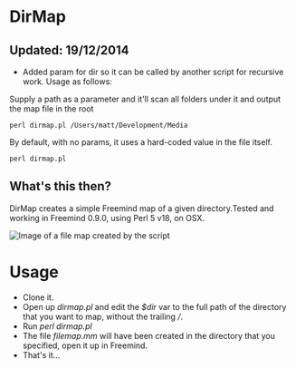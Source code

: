 DirMap
======

## Updated: 19/12/2014
* Added param for dir so it can be called by another script for recursive work. Usage as follows:

Supply a path as a parameter and it'll scan all folders under it and output the map file in the root

```
perl dirmap.pl /Users/matt/Development/Media
```

By default, with no params, it uses a hard-coded value in the file itself.

```
perl dirmap.pl
```


## What's this then?
DirMap creates a simple Freemind map of a given directory.Tested and working in Freemind 0.9.0, using Perl 5 v18, on OSX. 

![Image of a file map created by the script](http://mattfenlon.com/img/Screen%20Shot%202014-12-18%20at%2009.22.10.png)

# Usage

* Clone it.
* Open up *dirmap.pl* and edit the *$dir* var to the full path of the directory that you want to map, without the trailing */*.
* Run *perl dirmap.pl*
* The file *filemap.mm* will have been created in the directory that you specified, open it up in Freemind.
* That's it...
